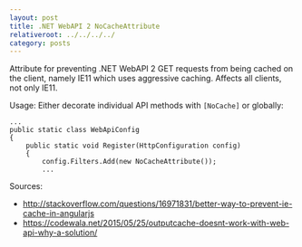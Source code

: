 ```yaml
---
layout: post
title: .NET WebAPI 2 NoCacheAttribute
relativeroot: ../../../../
category: posts
---
```


Attribute for preventing .NET WebAPI 2 GET requests from being cached on the client, namely IE11 which uses aggressive caching.
Affects all clients, not only IE11.

<script src="https://gist.github.com/mikkorepolainen/a5bb38b510b472008dcc37d6766898c2.js"></script>

Usage: Either decorate individual API methods with `[NoCache]` or globally:

```
...
public static class WebApiConfig
{
    public static void Register(HttpConfiguration config)
    {
        config.Filters.Add(new NoCacheAttribute());
        ...
```

Sources:

 - http://stackoverflow.com/questions/16971831/better-way-to-prevent-ie-cache-in-angularjs
 - https://codewala.net/2015/05/25/outputcache-doesnt-work-with-web-api-why-a-solution/
